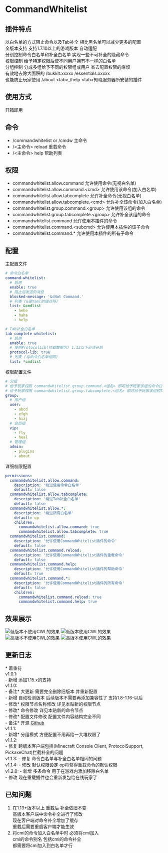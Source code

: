 # CommandWhitelist

## 插件特点
以白名单的方式阻止命令以及Tab补全 相比黑名单可以减少更多的配置  
全版本支持 支持1.7.10以上的游戏版本 自动适配  
分别控制命令白名单和补全白名单 实现一些不可补全的隐藏命令  
权限控制 给予特定权限后使不同用户拥有不一样的白名单  
分组控制 分成多组给予不同的权限组或用户 省去配置权限的麻烦  
有效地去除大面积的 /bukkit:xxxxx /essentials:xxxxx  
也能防止玩家使用 /about \<tab>,/help \<tab>知晓服务器所安装的插件

## 使用方式
开箱即用

## 命令
*   /commandwhitelist or /cmdw 主命令
*   /<主命令> reload 重载命令
*   /<主命令> help 帮助列表

## 权限
*   commandwhitelist.allow.command 允许使用命令(无视白名单)
*   commandwhitelist.allow.command.\<cmd> 允许使用该命令(加入白名单)
*   commandwhitelist.allow.tabcomplete 允许补全命令(无视白名单)
*   commandwhitelist.allow.tabcomplete.\<cmd> 允许补全该命令(加入白名单)
*   commandwhitelist.group.command.\<group> 允许使用该组的命令
*   commandwhitelist.group.tabcomplete.\<group> 允许补全该组的命令
*   commandwhitelist.command 允许使用本插件的命令
*   commandwhitelist.command.\<subcmd> 允许使用本插件的该子命令
*   commandwhitelist.command.* 允许使用本插件的所有子命令

## 配置
主配置文件
~~~yaml
# 命令白名单
command-whitelist:
  # 启用
  enable: true
  # 阻止后发送的消息
  blocked-message: '&cNot Command.'
  # 列表 (&是Yaml的锚点符)
  list: &cmdlist
    - hehe
    - haha
    - help

# Tab补全白名单
tab-complete-whitelist:
  # 启用
  enable: true
  # 使用ProtocolLib(拦截数据包) 1.13以下必须开启
  protocol-lib: true
  # 列表 (与命令白名单相同)
  list: *cmdlist
~~~
权限配置文件
~~~yaml
# 分组
# 给予玩家权限 commandwhitelist.group.command.<组名> 即可给予玩家该组的命令白名单
# 给予玩家权限 commandwhitelist.group.tabcomplete.<组名> 即可给予玩家该组的Tab补全白名单
group:
  # 用户组
  user:
    - abcd
    - efgh
    - hizj
  # 会员组
  vip:
    - fly
    - heal
  # 管理组
  admin:
    - plugins
    - about
~~~
详细权限配置
~~~yaml
permissions:
  commandwhitelist.allow.command:
    description: '绕过使用命令白名单'
    default: false
  commandwhitelist.allow.tabcomplete:
    description: '绕过Tab补全白名单'
    default: false
  commandwhitelist.allow.*:
    description: '绕过所有白名单'
    default: op
    children:
      commandwhitelist.allow.command: true
      commandwhitelist.allow.tabcomplete: true
  commandwhitelist.command:
    description: '允许使用CommandWhitelist插件的命令'
    default: false
  commandwhitelist.command.reload:
    description: '允许使用CommandWhitelist插件的重载命令'
    default: false
  commandwhitelist.command.help:
    description: '允许使用CommandWhitelist插件的帮助命令'
    default: true
  commandwhitelist.command.*:
    description: '允许使用CommandWhitelist插件的所有命令'
    default: false
    children:
      commandwhitelist.command.reload: true
      commandwhitelist.command.help: true
~~~

## 效果展示
![低版本不使用CWL的效果](/docs/img/低版本不使用CWL的效果.png)
![低版本使用CWL的效果](/docs/img/低版本使用CWL的效果.png)
![高版本不使用CWL的效果](/docs/img/高版本不使用CWL的效果.png)
![高版本使用CWL的效果](/docs/img/高版本使用CWL的效果.png)

## 更新日志
\* 着重符  
v1.0.1:  
\- 新增 添加1.15.x的支持  
v1.1.0:  
\- 备注* 大更新 需要完全删除旧版本 并重新配置  
\- 新增 自动检测版本 后续版本不需要再添加兼容性了 支持1.8-1.16-以后  
\- 修改* 权限节点名称修改 详见本贴新的权限节点  
\- 修改* 命令修改 详见本贴新的命令节点  
\- 修改* 配置文件修改 配置文件内容结构完全不同  
\- 备注* 开源 [Github](https://github.com/msgdw/CommandWhitelist)  
v1.1.1:  
\- 新增* 分组模式 方便配置不用再给一大堆权限了  
v1.1.2:  
\- 修复 跨版本客户端包括(Minecraft Console Client, ProtocolSupport, PickaxeChat)拦截补全的问题  
v1.1.3:
\- 修复 命令白名单与补全白名单相同的问题  
v1.1.4:
\- 修改 默认权限设定 op将获得重载命令的默认权限  
v1.2.0:
\- 新增 多条命令 用于在游戏内添加移除白名单  
\- 修改 现在重载插件也会重新发包给在线玩家了  

## 已知问题
1. 在1.13+版本以上 重载后 补全依旧不变  
高版本客户端中命令补全进行了修改  
现在客户端对命令补全增加了缓存  
重载后需要重启客户端才能生效  
2. 将cmi的命令加入白名单中时 必须将cmi加入  
cmi的命令别名 包括cmi的命令补全  
都需要将cmi加入到白名单才行  